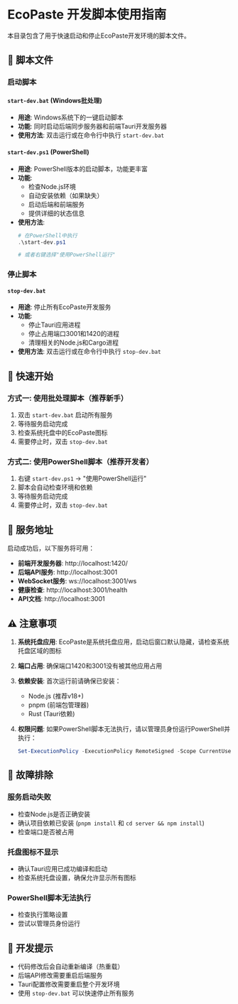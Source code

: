 # EcoPaste 开发脚本使用指南

本目录包含了用于快速启动和停止EcoPaste开发环境的脚本文件。

## 📁 脚本文件

### 启动脚本

#### `start-dev.bat` (Windows批处理)
- **用途**: Windows系统下的一键启动脚本
- **功能**: 同时启动后端同步服务器和前端Tauri开发服务器
- **使用方法**: 双击运行或在命令行中执行 `start-dev.bat`

#### `start-dev.ps1` (PowerShell)
- **用途**: PowerShell版本的启动脚本，功能更丰富
- **功能**: 
  - 检查Node.js环境
  - 自动安装依赖（如果缺失）
  - 启动后端和前端服务
  - 提供详细的状态信息
- **使用方法**: 
  ```powershell
  # 在PowerShell中执行
  .\start-dev.ps1
  
  # 或者右键选择"使用PowerShell运行"
  ```

### 停止脚本

#### `stop-dev.bat`
- **用途**: 停止所有EcoPaste开发服务
- **功能**: 
  - 停止Tauri应用进程
  - 停止占用端口3001和1420的进程
  - 清理相关的Node.js和Cargo进程
- **使用方法**: 双击运行或在命令行中执行 `stop-dev.bat`

## 🚀 快速开始

### 方式一: 使用批处理脚本（推荐新手）
1. 双击 `start-dev.bat` 启动所有服务
2. 等待服务启动完成
3. 检查系统托盘中的EcoPaste图标
4. 需要停止时，双击 `stop-dev.bat`

### 方式二: 使用PowerShell脚本（推荐开发者）
1. 右键 `start-dev.ps1` → "使用PowerShell运行"
2. 脚本会自动检查环境和依赖
3. 等待服务启动完成
4. 需要停止时，双击 `stop-dev.bat`

## 📡 服务地址

启动成功后，以下服务将可用：

- **前端开发服务器**: http://localhost:1420/
- **后端API服务**: http://localhost:3001
- **WebSocket服务**: ws://localhost:3001/ws
- **健康检查**: http://localhost:3001/health
- **API文档**: http://localhost:3001

## ⚠️ 注意事项

1. **系统托盘应用**: EcoPaste是系统托盘应用，启动后窗口默认隐藏，请检查系统托盘区域的图标

2. **端口占用**: 确保端口1420和3001没有被其他应用占用

3. **依赖安装**: 首次运行前请确保已安装：
   - Node.js (推荐v18+)
   - pnpm (前端包管理器)
   - Rust (Tauri依赖)

4. **权限问题**: 如果PowerShell脚本无法执行，请以管理员身份运行PowerShell并执行：
   ```powershell
   Set-ExecutionPolicy -ExecutionPolicy RemoteSigned -Scope CurrentUser
   ```

## 🐛 故障排除

### 服务启动失败
- 检查Node.js是否正确安装
- 确认项目依赖已安装 (`pnpm install` 和 `cd server && npm install`)
- 检查端口是否被占用

### 托盘图标不显示
- 确认Tauri应用已成功编译和启动
- 检查系统托盘设置，确保允许显示所有图标

### PowerShell脚本无法执行
- 检查执行策略设置
- 尝试以管理员身份运行

## 📝 开发提示

- 代码修改后会自动重新编译（热重载）
- 后端API修改需要重启后端服务
- Tauri配置修改需要重启整个开发环境
- 使用 `stop-dev.bat` 可以快速停止所有服务